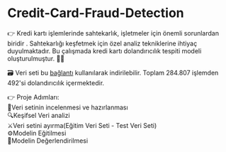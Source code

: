 # Credit-Card-Fraud-Detection
👉 Kredi kartı işlemlerinde sahtekarlık, işletmeler için önemli sorunlardan biridir . Sahtekarlığı keşfetmek için özel analiz tekniklerine ihtiyaç duyulmaktadır. Bu çalışmada kredi kartı dolandırıcılık tespiti modeli oluşturulmuştur. 👩‍💻

🗃️ Veri seti bu [bağlantı](https://www.kaggle.com/mlg-ulb/creditcardfraud) kullanılarak indirilebilir. Toplam 284.807 işlemden 492'si dolandırıcılık içermektedir.

👉 Proje Adımları:<br/>
👀Veri setinin incelenmesi ve hazırlanması<br/>
🔍Keşifsel Veri analizi<br/>
⚔️Veri setini ayırma(Eğitim Veri Seti - Test Veri Seti)<br/>
⚙️Modelin Eğitilmesi<br/>
🔮Modelin Değerlendirilmesi <br/>

